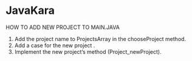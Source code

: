 # JavaKara

HOW TO ADD NEW PROJECT TO MAIN.JAVA

1. Add the project name to ProjectsArray in the chooseProject method.
2. Add a case for the new project .
3. Implement the new project’s method (Project_newProject).
